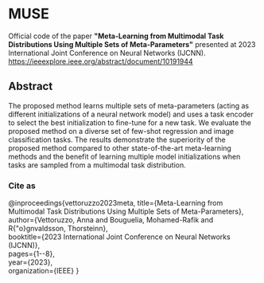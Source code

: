 # MUSE
Official code of the paper **"Meta-Learning from Multimodal Task Distributions Using Multiple Sets of Meta-Parameters"** presented at 2023 International Joint Conference on Neural Networks (IJCNN).
https://ieeexplore.ieee.org/abstract/document/10191944

## Abstract
The proposed method learns multiple sets of meta-parameters (acting as different initializations of a neural network model) and uses a task encoder to select the best initialization to fine-tune for a new task.
We evaluate the proposed method on a diverse set of few-shot regression and image classification tasks. The results demonstrate the superiority of the proposed method compared to other state-of-the-art meta-learning methods and the benefit of learning multiple model initializations when tasks are sampled from a multimodal task distribution.

### Cite as
@inproceedings{vettoruzzo2023meta,
  title={Meta-Learning from Multimodal Task Distributions Using Multiple Sets of Meta-Parameters},  
  author={Vettoruzzo, Anna and Bouguelia, Mohamed-Rafik and R{\"o}gnvaldsson, Thorsteinn},  
  booktitle={2023 International Joint Conference on Neural Networks (IJCNN)},  
  pages={1--8},  
  year={2023},  
  organization={IEEE}
}
